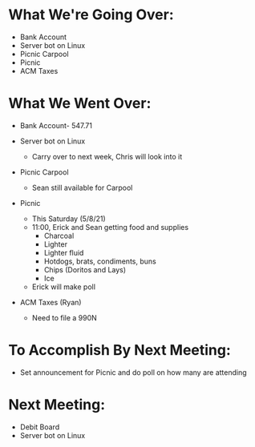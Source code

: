 # What We're Going Over:
- Bank Account
- Server bot on Linux
- Picnic Carpool
- Picnic 
- ACM Taxes

# What We Went Over:

- Bank Account- 547.71 

- Server bot on Linux 
	- Carry over to next week, Chris will look into it
	
- Picnic Carpool
	- Sean still available for Carpool
	
- Picnic 
	- This Saturday (5/8/21)
	- 11:00, Erick and Sean getting food and supplies
		- Charcoal
		- Lighter 
		- Lighter fluid
		- Hotdogs, brats, condiments, buns 
		- Chips (Doritos and Lays)
		- Ice
	- Erick will make poll

- ACM Taxes (Ryan)
	- Need to file a 990N




# To Accomplish By Next Meeting: 

- Set announcement for Picnic and do poll on how many are attending


# Next Meeting:

- Debit Board 
- Server bot on Linux 	









